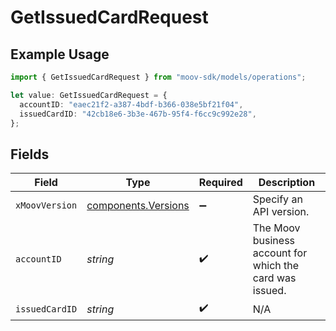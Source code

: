 # GetIssuedCardRequest

## Example Usage

```typescript
import { GetIssuedCardRequest } from "moov-sdk/models/operations";

let value: GetIssuedCardRequest = {
  accountID: "eaec21f2-a387-4bdf-b366-038e5bf21f04",
  issuedCardID: "42cb18e6-3b3e-467b-95f4-f6cc9c992e28",
};
```

## Fields

| Field                                                      | Type                                                       | Required                                                   | Description                                                |
| ---------------------------------------------------------- | ---------------------------------------------------------- | ---------------------------------------------------------- | ---------------------------------------------------------- |
| `xMoovVersion`                                             | [components.Versions](../../models/components/versions.md) | :heavy_minus_sign:                                         | Specify an API version.                                    |
| `accountID`                                                | *string*                                                   | :heavy_check_mark:                                         | The Moov business account for which the card was issued.   |
| `issuedCardID`                                             | *string*                                                   | :heavy_check_mark:                                         | N/A                                                        |